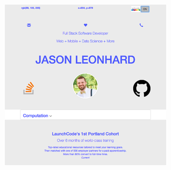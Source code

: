 <p>
    <a href="https://github.com/jasonleonhard/html-me-something">
        <img src="https://raw.githubusercontent.com/jasonleonhard/html-me-something/master/images/html-me-something.png"
        alt="html-me-something" height="">
    </a>
</p>

<!--[https://www.html-me-something.herokuapp.com/](https://www.html-me-something.herokuapp.com/)-->